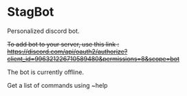 # StagBot
Personalized discord bot.

~~To add bot to your server, use this link : https://discord.com/api/oauth2/authorize?client_id=996321226710589480&permissions=8&scope=bot~~

The bot is currently offline.

Get a list of commands using ~help
